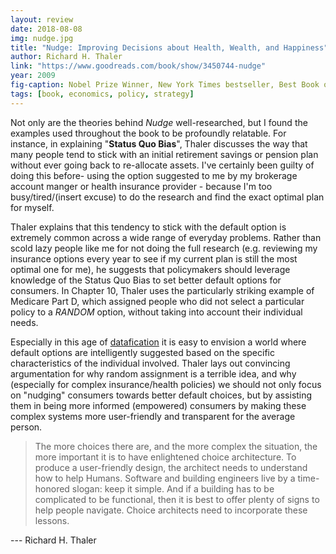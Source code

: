 ```yaml
---
layout: review
date: 2018-08-08
img: nudge.jpg
title: "Nudge: Improving Decisions about Health, Wealth, and Happiness"
author: Richard H. Thaler
link: "https://www.goodreads.com/book/show/3450744-nudge"
year: 2009
fig-caption: Nobel Prize Winner, New York Times bestseller, Best Book of the Year by The Economist and the Financial Times
tags: [book, economics, policy, strategy]
---
```


Not only are the theories behind *Nudge* well-researched, but I found the examples used throughout the book to be profoundly relatable. For instance, in explaining "**Status Quo Bias**", Thaler discusses the way that many people tend to stick with an initial retirement savings or pension plan without ever going back to re-allocate assets. I've certainly been guilty of doing this before- using the option suggested to me by my brokerage account manger or health insurance provider - because I'm too busy/tired/(insert excuse) to do the research and find the exact optimal plan for myself.

Thaler explains that this tendency to stick with the default option is extremely common across a wide range of everyday problems. Rather than scold lazy people like me for not doing the full research (e.g. reviewing my insurance options every year to see if my current plan is still the most optimal one for me), he suggests that policymakers should leverage knowledge of the Status Quo Bias to set better default options for consumers. In Chapter 10, Thaler uses the particularly striking example of Medicare Part D, which assigned people who did not select a particular policy to a *RANDOM* option, without taking into account their individual needs.

Especially in this age of <a href="/big-data/">datafication</a> it is easy to envision a world where default options are intelligently suggested based on the specific characteristics of the individual involved. Thaler lays out convincing argumentation for why random assignment is a terrible idea, and why (especially for complex insurance/health policies) we should not only focus on "nudging" consumers towards better default choices, but by assisting them in being more informed (empowered) consumers by making these complex systems more user-friendly and transparent for the average person.

> The more choices there are, and the more complex the situation, the more important it is to have enlightened choice architecture. To produce a user-friendly design, the architect needs to understand how to help Humans. Software and building engineers live by a time-honored slogan: keep it simple. And if a building has to be complicated to be functional, then it is best to offer plenty of signs to help people navigate. Choice architects need to incorporate these lessons.

--- Richard H. Thaler
